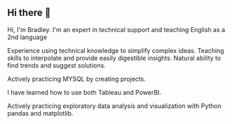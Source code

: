 ## Hi there 👋

<!--
**BradleyColson/BradleyColson** is a ✨ _special_ ✨ repository because its `README.md` (this file) appears on your GitHub profile.

Here are some ideas to get you started:

- 🔭 I’m currently working on ...
- 🌱 I’m currently learning ...
- 👯 I’m looking to collaborate on ...
- 🤔 I’m looking for help with ...
- 💬 Ask me about ...
- 📫 How to reach me: ...
- 😄 Pronouns: ...
- ⚡ Fun fact: ...
-->

Hi, I'm Bradley. I'm an expert in technical support and teaching English as a 2nd language

Experience using technical knowledge to simplify complex ideas. Teaching skills to interpolate and provide easily digestible insights. Natural ability to find trends and suggest solutions.

Actively practicing MYSQL by creating projects. 

I have learned how to use both Tableau and PowerBI.

Actively practicing exploratory data analysis and visualization with Python pandas and matplotlib.
